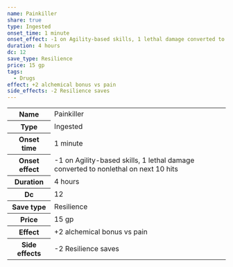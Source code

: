 ```yaml
---
name: Painkiller
share: true
type: Ingested
onset_time: 1 minute
onset_effect: -1 on Agility-based skills, 1 lethal damage converted to nonlethal on next 10 hits
duration: 4 hours
dc: 12
save_type: Resilience
price: 15 gp
tags:
  - Drugs
effect: +2 alchemical bonus vs pain
side_effects: -2 Resilience saves
---
```

<p><span dir="ltr" style="overflow-x: auto;"><table><tbody><tr><th dir="ltr">Name</th><td dir="ltr">Painkiller</td></tr><tr><th dir="ltr">Type</th><td dir="ltr">Ingested</td></tr><tr><th dir="ltr">Onset time</th><td dir="ltr">1 minute</td></tr><tr><th dir="ltr">Onset effect</th><td dir="ltr">-1 on Agility-based skills, 1 lethal damage converted to nonlethal on next 10 hits</td></tr><tr><th dir="ltr">Duration</th><td dir="ltr">4 hours</td></tr><tr><th dir="ltr">Dc</th><td dir="auto">12</td></tr><tr><th dir="ltr">Save type</th><td dir="ltr">Resilience</td></tr><tr><th dir="ltr">Price</th><td dir="ltr">15 gp</td></tr><tr><th dir="ltr">Effect</th><td dir="ltr">+2 alchemical bonus vs pain</td></tr><tr><th dir="ltr">Side effects</th><td dir="ltr">-2 Resilience saves</td></tr></tbody></table></span></p>
